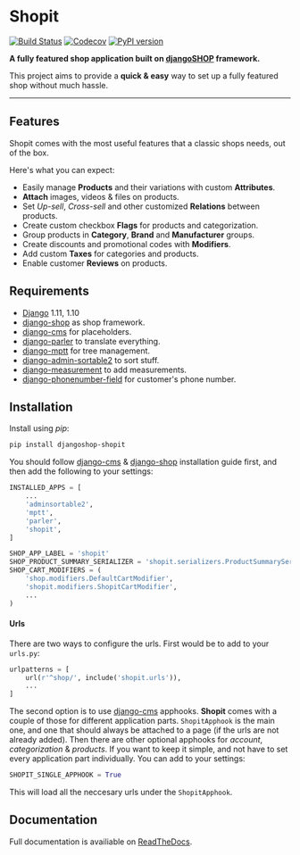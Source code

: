 # Shopit

[![Build Status](https://img.shields.io/travis/dinoperovic/djangoshop-shopit.svg)](https://travis-ci.org/dinoperovic/djangoshop-shopit)
[![Codecov](https://img.shields.io/codecov/c/github/dinoperovic/djangoshop-shopit.svg)](http://codecov.io/github/dinoperovic/djangoshop-shopit)
[![PyPI version](https://img.shields.io/pypi/v/djangoshop-shopit.svg)](https://pypi.python.org/pypi/djangoshop-shopit)

**A fully featured shop application built on [djangoSHOP](http://www.django-shop.org) framework.**

This project aims to provide a **quick & easy** way to set up a fully featured shop without much hassle.

---

## Features

Shopit comes with the most useful features that a classic shops needs, out of the box.

Here's what you can expect:

* Easily manage **Products** and their variations with custom **Attributes**.
* **Attach** images, videos & files on products.
* Set *Up-sell*, *Cross-sell* and other customized **Relations** between products.
* Create custom checkbox **Flags** for products and categorization.
* Group products in **Category**, **Brand** and **Manufacturer** groups.
* Create discounts and promotional codes with **Modifiers**.
* Add custom **Taxes** for categories and products.
* Enable customer **Reviews** on products.

## Requirements

* [Django] 1.11, 1.10
* [django-shop] as shop framework.
* [django-cms] for placeholders.
* [django-parler] to translate everything.
* [django-mptt] for tree management.
* [django-admin-sortable2] to sort stuff.
* [django-measurement] to add measurements.
* [django-phonenumber-field] for customer's phone number.

## Installation

Install using *pip*:

```bash
pip install djangoshop-shopit
```

You should follow [django-cms] & [django-shop] installation guide first, and then add the following to your settings:

```python
INSTALLED_APPS = [
    ...
    'adminsortable2',
    'mptt',
    'parler',
    'shopit',
]

SHOP_APP_LABEL = 'shopit'
SHOP_PRODUCT_SUMMARY_SERIALIZER = 'shopit.serializers.ProductSummarySerializer'
SHOP_CART_MODIFIERS = (
    'shop.modifiers.DefaultCartModifier',
    'shopit.modifiers.ShopitCartModifier',
    ...
)
```

#### Urls

There are two ways to configure the urls. First would be to add to your `urls.py`:

```python
urlpatterns = [
    url(r'^shop/', include('shopit.urls')),
    ...
]
```

The second option is to use [django-cms] apphooks. **Shopit** comes with a couple of those for different application parts. `ShopitApphook` is the main one, and one that should always be attached to a page (if the urls are not already added). Then there are other optional apphooks for *account*, *categorization* & *products*. If you want to keep it simple, and not have to set every application part individually. You can add to your settings:

```python
SHOPIT_SINGLE_APPHOOK = True
```

This will load all the neccesary urls under the `ShopitApphook`.

## Documentation

Full documentation is availiable on [ReadTheDocs](http://djangoshop-shopit.readthedocs.org).


[Django]: https://www.djangoproject.com/
[django-shop]: https://github.com/awesto/django-shop
[django-cms]: https://github.com/divio/django-cms
[django-parler]: https://github.com/django-parler/django-parler
[django-mptt]: https://github.com/django-mptt/django-mptt
[django-admin-sortable2]: https://github.com/jrief/django-admin-sortable2
[django-measurement]: https://github.com/coddingtonbear/django-measurement
[django-phonenumber-field]: https://github.com/stefanfoulis/django-phonenumber-field

